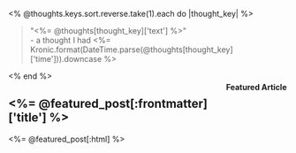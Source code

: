 ---
---

<% @thoughts.keys.sort.reverse.take(1).each do |thought_key| %>
<blockquote>
  "<%= @thoughts[thought_key]['text'] %>" 
  <footer>- a thought I had <%= Kronic.format(DateTime.parse(@thoughts[thought_key]['time'])).downcase %></footer>
</blockquote>
<% end %>
<h3 style="float:right; font-size:1.0em">Featured Article</h3>
<section id="featured_article">
  <h1><%= @featured_post[:frontmatter]['title'] %></h1>
  <%= @featured_post[:html] %>
</section>
